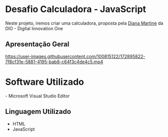# Desafio Calculadora - JavaScript

Neste projeto, iremos criar uma calculadora, proposta pela <a h href="https://github.com/DianaMartine">Diana Martine</a> da DIO - Digital Innovation One

## Apresentação Geral

https://user-images.githubusercontent.com/100815122/172895822-7f8cf31e-5881-4195-bab8-c64f3c4de4c5.mp4



# Software Utilizado

\- Microsoft Visual Studio Editor

## Linguagem Utilizado

<ul>
    <li>HTML</li>
    <li>JavaScript</li>
</ul>

</ul>
